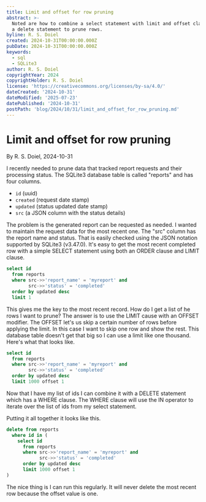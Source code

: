 ```yaml
---
title: Limit and offset for row pruning
abstract: >-
  Noted are how to combine a select statement with limit and offset clauses with
  a delete statement to prune rows.
byline: R. S. Doiel
created: 2024-10-31T00:00:00.000Z
pubDate: 2024-10-31T00:00:00.000Z
keywords:
  - sql
  - SQLite3
author: R. S. Doiel
copyrightYear: 2024
copyrightHolder: R. S. Doiel
license: 'https://creativecommons.org/licenses/by-sa/4.0/'
dateCreated: '2024-10-31'
dateModified: '2025-07-23'
datePublished: '2024-10-31'
postPath: 'blog/2024/10/31/limit_and_offset_for_row_pruning.md'
---
```


# Limit and offset for row pruning

By R. S. Doiel, 2024-10-31

I recently needed to prune data that tracked report requests and their processing status. The SQLite3 database table is called
"reports" and has four columns.

- `id` (uuid)
- `created` (request date stamp)
- `updated` (status updated date stamp)
- `src` (a JSON column with the status details)

The problem is the generated report can be requested as needed. I wanted to maintain the request data for the most recent one. The "src" column has the report name and status. That is easily checked using the JSON notation supported by SQLite3 (v3.47.0). It's easy to get the most recent completed row with a simple SELECT statement using both an ORDER clause and LIMIT clause.

~~~sql
select id
  from reports
  where src->>'report_name' = 'myreport' and
        src->>'status' = 'completed'
  order by updated desc
  limit 1
~~~

This gives me the key to the most recent record.  How do I get a list of he rows I want to prune?  The answer is to use the LIMIT cause with an OFFSET
modifier. The OFFSET let's us skip a certain number of rows before applying the limit.  In this case I want to skip one row and show the rest. This database table doesn't get that big so I can use a limit like one thousand. Here's what that looks like.

~~~sql
select id
  from reports
  where src->>'report_name' = 'myreport' and
        src->>'status' = 'completed'
  order by updated desc
  limit 1000 offset 1
~~~

Now that I have my list of ids I can combine it with a DELETE statement which has a WHERE clause. The WHERE clause will use the IN operator to iterate over the list of ids from my select statement.

Putting it all together it looks like this.

~~~sql
delete from reports
  where id in (
    select id
      from reports
      where src->>'report_name' = 'myreport' and
            src->>'status' = 'completed'
      order by updated desc
      limit 1000 offset 1
)
~~~

The nice thing is I can run this regularly. It will never delete the most recent row because the offset value is one.
